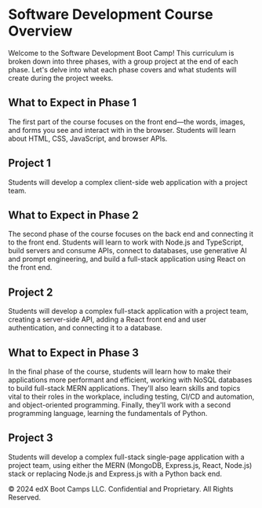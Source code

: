 # Software Development Course Overview

Welcome to the Software Development Boot Camp! This curriculum is broken down into three phases, with a group project at the end of each phase. Let's delve into what each phase covers and what students will create during the project weeks.

## What to Expect in Phase 1 

The first part of the course focuses on the front end&mdash;the words, images, and forms you see and interact with in the browser. Students will learn about HTML, CSS, JavaScript, and browser APIs.

## Project 1

Students will develop a complex client-side web application with a project team.

## What to Expect in Phase 2 

The second phase of the course focuses on the back end and connecting it to the front end. Students will learn to work with Node.js and TypeScript, build servers and consume APIs, connect to databases, use generative AI and prompt engineering, and build a full-stack application using React on the front end.

## Project 2

Students will develop a complex full-stack application with a project team, creating a server-side API, adding a React front end and user authentication, and connecting it to a database.

## What to Expect in Phase 3 

In the final phase of the course, students will learn how to make their applications more performant and efficient, working with NoSQL databases to build full-stack MERN applications. They'll also learn skills and topics vital to their roles in the workplace, including testing, CI/CD and automation, and object-oriented programming. Finally, they'll work with a second programming language, learning the fundamentals of Python.

## Project 3

Students will develop a complex full-stack single-page application with a project team, using either the MERN (MongoDB, Express.js, React, Node.js) stack or replacing Node.js and Express.js with a Python back end.

© 2024 edX Boot Camps LLC. Confidential and Proprietary. All Rights Reserved.

